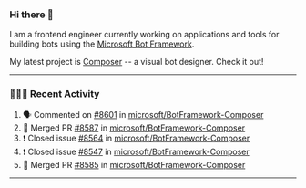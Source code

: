 ### Hi there 👋

I am a frontend engineer currently working on applications and tools for building bots using the [Microsoft Bot Framework](https://dev.botframework.com/).

My latest project is [Composer](https://github.com/microsoft/BotFramework-Composer) -- a visual bot designer. Check it out!

---

### 👨🏻‍💻 Recent Activity

<!--START_SECTION:activity-->
1. 🗣 Commented on [#8601](https://github.com/microsoft/BotFramework-Composer/issues/8601) in [microsoft/BotFramework-Composer](https://github.com/microsoft/BotFramework-Composer)
2. 🎉 Merged PR [#8587](https://github.com/microsoft/BotFramework-Composer/pull/8587) in [microsoft/BotFramework-Composer](https://github.com/microsoft/BotFramework-Composer)
3. ❗️ Closed issue [#8564](https://github.com/microsoft/BotFramework-Composer/issues/8564) in [microsoft/BotFramework-Composer](https://github.com/microsoft/BotFramework-Composer)
4. ❗️ Closed issue [#8547](https://github.com/microsoft/BotFramework-Composer/issues/8547) in [microsoft/BotFramework-Composer](https://github.com/microsoft/BotFramework-Composer)
5. 🎉 Merged PR [#8585](https://github.com/microsoft/BotFramework-Composer/pull/8585) in [microsoft/BotFramework-Composer](https://github.com/microsoft/BotFramework-Composer)
<!--END_SECTION:activity-->

---

<!--
**a-b-r-o-w-n/a-b-r-o-w-n** is a ✨ _special_ ✨ repository because its `README.md` (this file) appears on your GitHub profile.

Here are some ideas to get you started:

- 🔭 I’m currently working on ...
- 🌱 I’m currently learning ...
- 👯 I’m looking to collaborate on ...
- 🤔 I’m looking for help with ...
- 💬 Ask me about ...
- 📫 How to reach me: ...
- 😄 Pronouns: ...
- ⚡ Fun fact: ...
-->
